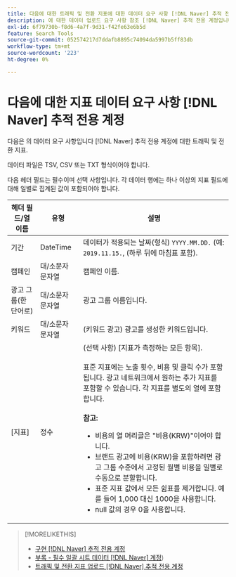 ```yaml
---
title: 다음에 대한 트래픽 및 전환 지표에 대한 데이터 요구 사항 [!DNL Naver] 추적 전용 계정
description: 에 대한 데이터 업로드 요구 사항 참조 [!DNL Naver] 추적 전용 계정입니다.
exl-id: 6f79730b-f8d6-4a7f-9d31-f42fe63e6b5d
feature: Search Tools
source-git-commit: 052574217d7ddafb8895c74094da5997b5ff83db
workflow-type: tm+mt
source-wordcount: '223'
ht-degree: 0%

---
```


# 다음에 대한 지표 데이터 요구 사항 [!DNL Naver] 추적 전용 계정

다음은 의 데이터 요구 사항입니다 [!DNL Naver] 추적 전용 계정에 대한 트래픽 및 전환 지표.

데이터 파일은 TSV, CSV 또는 TXT 형식이어야 합니다.

다음 헤더 필드는 필수이며 선택 사항입니다. 각 데이터 행에는 하나 이상의 지표 필드에 대해 일별로 집계된 값이 포함되어야 합니다.

| 헤더 필드/열 이름 | 유형 | 설명 |
| ---- | ---- | ---- |
| 기간 | DateTime | 데이터가 적용되는 날짜(형식) `YYYY.MM.DD.` (예: `2019.11.15.`, (하루 뒤에 마침표 포함). |
| 캠페인 | 대/소문자 문자열 | 캠페인 이름. |
| 광고 그룹(한 단어로) | 대/소문자 문자열 | 광고 그룹 이름입니다. |
| 키워드 | 대/소문자 문자열 | (키워드 광고) 광고를 생성한 키워드입니다. |
| [지표] | 정수 | (선택 사항) [지표가 측정하는 모든 항목].</br><br>표준 지표에는 노출 횟수, 비용 및 클릭 수가 포함됩니다. 광고 네트워크에서 원하는 추가 지표를 포함할 수 있습니다. 각 지표를 별도의 열에 포함합니다.<br><br><b>참고:</b><ul><li>비용의 열 머리글은 &quot;비용(KRW)&quot;이어야 합니다.</li><li>브랜드 광고에 비용(KRW)을 포함하려면 광고 그룹 수준에서 고정된 월별 비용을 일별로 수동으로 분할합니다.</li><li>표준 지표 값에서 모든 쉼표를 제거합니다. 예를 들어 1,000 대신 1000을 사용합니다.</li><li>null 값의 경우 0을 사용합니다.</li></ul> |

>[!MORELIKETHIS]
>
>* [구현 [!DNL Naver] 추적 전용 계정](/help/search-social-commerce/campaign-management/naver-tracking-only-account-implement.md)
>* [부록 - 필수 일괄 시트 데이터 [!DNL Naver] 계정](/help/search-social-commerce/campaign-management/bulksheets/bulksheet-data-formats/bulksheet-data-naver.md))
>* [트래픽 및 전환 지표 업로드 [!DNL Naver] 추적 전용 계정](/help/search-social-commerce/tools/metrics-upload-tracking-campaigns/naver-tracking-campaigns-upload-metrics.md)
